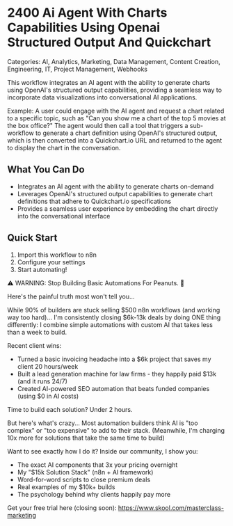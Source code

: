 # 2400 Ai Agent With Charts Capabilities Using Openai Structured Output And Quickchart

Categories: AI, Analytics, Marketing, Data Management, Content Creation, Engineering, IT, Project Management, Webhooks

This workflow integrates an AI agent with the ability to generate charts using OpenAI's structured output capabilities, providing a seamless way to incorporate data visualizations into conversational AI applications.

Example: A user could engage with the AI agent and request a chart related to a specific topic, such as "Can you show me a chart of the top 5 movies at the box office?" The agent would then call a tool that triggers a sub-workflow to generate a chart definition using OpenAI's structured output, which is then converted into a Quickchart.io URL and returned to the agent to display the chart in the conversation.

## What You Can Do
- Integrates an AI agent with the ability to generate charts on-demand
- Leverages OpenAI's structured output capabilities to generate chart definitions that adhere to Quickchart.io specifications
- Provides a seamless user experience by embedding the chart directly into the conversational interface

## Quick Start
1. Import this workflow to n8n
2. Configure your settings
3. Start automating!

⚠️ WARNING: Stop Building Basic Automations For Peanuts. 🚫

Here's the painful truth most won't tell you...

While 90% of builders are stuck selling $500 n8n workflows (and working way too hard)...
I'm consistently closing $6k-13k deals by doing ONE thing differently:
I combine simple automations with custom AI that takes less than a week to build.

Recent client wins:
* Turned a basic invoicing headache into a $6k project that saves my client 20 hours/week
* Built a lead generation machine for law firms - they happily paid $13k (and it runs 24/7)
* Created AI-powered SEO automation that beats funded companies (using $0 in AI costs)

Time to build each solution? Under 2 hours.

But here's what's crazy...
Most automation builders think AI is "too complex" or "too expensive" to add to their stack.
(Meanwhile, I'm charging 10x more for solutions that take the same time to build)

Want to see exactly how I do it?
Inside our community, I show you:
* The exact AI components that 3x your pricing overnight
* My "$15k Solution Stack" (n8n + AI framework)
* Word-for-word scripts to close premium deals
* Real examples of my $10k+ builds
* The psychology behind why clients happily pay more

Get your free trial here (closing soon): https://www.skool.com/masterclass-marketing
